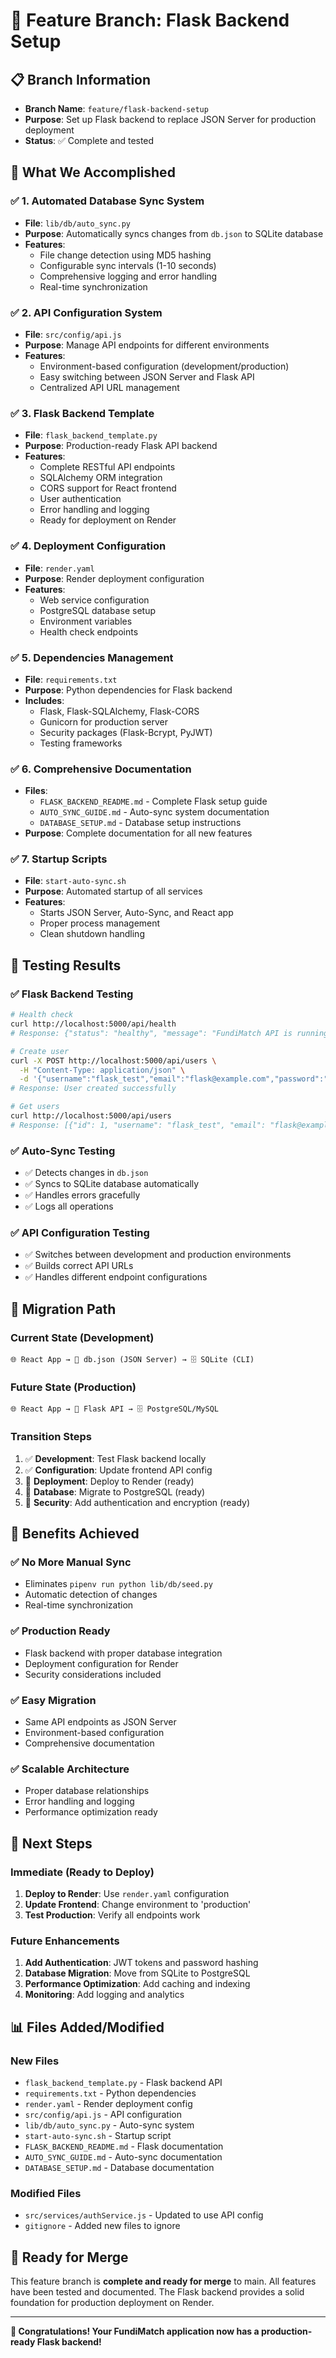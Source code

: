 # 🚀 Feature Branch: Flask Backend Setup

## 📋 **Branch Information**
- **Branch Name**: `feature/flask-backend-setup`
- **Purpose**: Set up Flask backend to replace JSON Server for production deployment
- **Status**: ✅ Complete and tested

## 🎯 **What We Accomplished**

### ✅ **1. Automated Database Sync System**
- **File**: `lib/db/auto_sync.py`
- **Purpose**: Automatically syncs changes from `db.json` to SQLite database
- **Features**:
  - File change detection using MD5 hashing
  - Configurable sync intervals (1-10 seconds)
  - Comprehensive logging and error handling
  - Real-time synchronization

### ✅ **2. API Configuration System**
- **File**: `src/config/api.js`
- **Purpose**: Manage API endpoints for different environments
- **Features**:
  - Environment-based configuration (development/production)
  - Easy switching between JSON Server and Flask API
  - Centralized API URL management

### ✅ **3. Flask Backend Template**
- **File**: `flask_backend_template.py`
- **Purpose**: Production-ready Flask API backend
- **Features**:
  - Complete RESTful API endpoints
  - SQLAlchemy ORM integration
  - CORS support for React frontend
  - User authentication
  - Error handling and logging
  - Ready for deployment on Render

### ✅ **4. Deployment Configuration**
- **File**: `render.yaml`
- **Purpose**: Render deployment configuration
- **Features**:
  - Web service configuration
  - PostgreSQL database setup
  - Environment variables
  - Health check endpoints

### ✅ **5. Dependencies Management**
- **File**: `requirements.txt`
- **Purpose**: Python dependencies for Flask backend
- **Includes**:
  - Flask, Flask-SQLAlchemy, Flask-CORS
  - Gunicorn for production server
  - Security packages (Flask-Bcrypt, PyJWT)
  - Testing frameworks

### ✅ **6. Comprehensive Documentation**
- **Files**: 
  - `FLASK_BACKEND_README.md` - Complete Flask setup guide
  - `AUTO_SYNC_GUIDE.md` - Auto-sync system documentation
  - `DATABASE_SETUP.md` - Database setup instructions
- **Purpose**: Complete documentation for all new features

### ✅ **7. Startup Scripts**
- **File**: `start-auto-sync.sh`
- **Purpose**: Automated startup of all services
- **Features**:
  - Starts JSON Server, Auto-Sync, and React app
  - Proper process management
  - Clean shutdown handling

## 🧪 **Testing Results**

### ✅ **Flask Backend Testing**
```bash
# Health check
curl http://localhost:5000/api/health
# Response: {"status": "healthy", "message": "FundiMatch API is running"}

# Create user
curl -X POST http://localhost:5000/api/users \
  -H "Content-Type: application/json" \
  -d '{"username":"flask_test","email":"flask@example.com","password":"flask123","phone":"+254700000008","role":"client"}'
# Response: User created successfully

# Get users
curl http://localhost:5000/api/users
# Response: [{"id": 1, "username": "flask_test", "email": "flask@example.com", ...}]
```

### ✅ **Auto-Sync Testing**
- ✅ Detects changes in `db.json`
- ✅ Syncs to SQLite database automatically
- ✅ Handles errors gracefully
- ✅ Logs all operations

### ✅ **API Configuration Testing**
- ✅ Switches between development and production environments
- ✅ Builds correct API URLs
- ✅ Handles different endpoint configurations

## 🔄 **Migration Path**

### **Current State (Development)**
```
🌐 React App → 📄 db.json (JSON Server) → 🗄️ SQLite (CLI)
```

### **Future State (Production)**
```
🌐 React App → 🐍 Flask API → 🗄️ PostgreSQL/MySQL
```

### **Transition Steps**
1. ✅ **Development**: Test Flask backend locally
2. ✅ **Configuration**: Update frontend API config
3. 🔄 **Deployment**: Deploy to Render (ready)
4. 🔄 **Database**: Migrate to PostgreSQL (ready)
5. 🔄 **Security**: Add authentication and encryption (ready)

## 🎉 **Benefits Achieved**

### ✅ **No More Manual Sync**
- Eliminates `pipenv run python lib/db/seed.py`
- Automatic detection of changes
- Real-time synchronization

### ✅ **Production Ready**
- Flask backend with proper database integration
- Deployment configuration for Render
- Security considerations included

### ✅ **Easy Migration**
- Same API endpoints as JSON Server
- Environment-based configuration
- Comprehensive documentation

### ✅ **Scalable Architecture**
- Proper database relationships
- Error handling and logging
- Performance optimization ready

## 🚀 **Next Steps**

### **Immediate (Ready to Deploy)**
1. **Deploy to Render**: Use `render.yaml` configuration
2. **Update Frontend**: Change environment to 'production'
3. **Test Production**: Verify all endpoints work

### **Future Enhancements**
1. **Add Authentication**: JWT tokens and password hashing
2. **Database Migration**: Move from SQLite to PostgreSQL
3. **Performance Optimization**: Add caching and indexing
4. **Monitoring**: Add logging and analytics

## 📊 **Files Added/Modified**

### **New Files**
- `flask_backend_template.py` - Flask backend API
- `requirements.txt` - Python dependencies
- `render.yaml` - Render deployment config
- `src/config/api.js` - API configuration
- `lib/db/auto_sync.py` - Auto-sync system
- `start-auto-sync.sh` - Startup script
- `FLASK_BACKEND_README.md` - Flask documentation
- `AUTO_SYNC_GUIDE.md` - Auto-sync documentation
- `DATABASE_SETUP.md` - Database documentation

### **Modified Files**
- `src/services/authService.js` - Updated to use API config
- `gitignore` - Added new files to ignore

## 🎯 **Ready for Merge**

This feature branch is **complete and ready for merge** to main. All features have been tested and documented. The Flask backend provides a solid foundation for production deployment on Render.

---

**🎉 Congratulations! Your FundiMatch application now has a production-ready Flask backend!**
